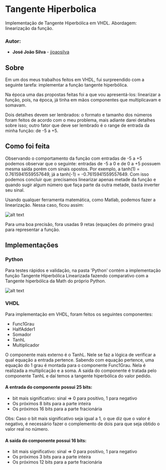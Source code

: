 # Tangente Hiperbolica
Implementação de Tangente Hiperbólica em VHDL. Abordagem: linearização da função.

### Autor:

* **José João Silva** - [jjoaosilva](https://github.com/jjoaosilva/)

## Sobre
Em um dos meus trabalhos feitos em VHDL, fui surpreendido com a seguinte tarefa: implementar a função tangente hiperbólica. 

Na época uma das propostas feitas foi a que vou apresentá-los: linearizar a função, pois, na época, já tinha em mãos componentes que multiplicavam e somavam.

Dois detalhes devem ser lembrados: o formato e tamanho dos números foram feitos de acordo com o meu problema, mais adiante darei detalhes sobre isso; outro fator que deve ser lembrado é o range de entrada da minha função: de -5 a +5. 

## Como foi feita
Observando o comportamento da função com entradas de -5 a +5 podemos observar que o seguinte: entradas de -5 a 0 e de 0 a +5 possuem mesma saída porém com sinais opostos. Por exemplo, a tanh(1) = 0.7615941559557649, já a tanh(-1) = -0.7615941559557649. Com isso podemos concluir que: precisamos linearizar apenas metade da função e quando sugir algum número que faça parte da outra metade, basta inverter seu sinal.

Usando qualquer ferramenta matemática, como Matlab, podemos fazer a linearização. Nessa caso, ficou assim:

![alt text](https://github.com/jjoaosilva/TangenteHiperbolica/blob/master/imgs/TanhLinearizada.png?raw=true)

Para uma boa precisão, fora usadas 9 retas (equações do primeiro grau) para representar a função.

## Implementações

### Python
Para testes rápidos e validação, na pasta 'Python' contém a implementação função Tangente Hiperbólica Linearizada fazendo comparativo com a Tangente hiperbólica da Math do próprio Python.

![alt text](https://github.com/jjoaosilva/TangenteHiperbolica/blob/master/imgs/python.PNG?raw=true)

### VHDL
Para implementação em VHDL, foram feitos os seguintes componentes:
* Func1Grau
* HalfAdder1
* Somador
* TanhL
* Multiplicador

O componente mais externo é o TanhL. Nele se faz a lógica de verificar a qual equação a entrada pertence. Sabendo com equação pertence, uma equação do 1 grau é montada para o componente Func1Grau. Nela é realizada a multiplicação e a soma. A saida do componente é tratada pelo componente TanhL e daí temos a tangente hiperbólica do valor pedido.

#### A entrada do componente possui 25 bits: 
* bit mais significativo: sinal => 0 para positivo, 1 para negativo
* Os próximos 8 bits para a parte inteira
* Os próximos 16 bits para a parte fracionária

Obs: Caso o bit mais significativo seja igual a 1, o que diz que o valor é negativo, é necessário fazer o complemento de dois para que seja obtido o valor real no número.

#### A saída do componente possui 16 bits: 
* bit mais significativo: sinal => 0 para positivo, 1 para negativo
* Os próximos 3 bits para a parte inteira
* Os próximos 12 bits para a parte fracionária
